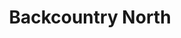 ---
title: "Backcountry North"
url: /traverse-city/backcountry-north-north-us-31-south/
shop: outdoor
---